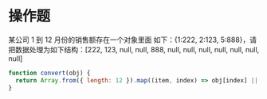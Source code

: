 # 操作题

某公司 1 到 12 月份的销售额存在一个对象里面
如下：{1:222, 2:123, 5:888}，请把数据处理为如下结构：[222, 123, null, null, 888, null, null, null, null, null, null, null]

```js
function convert(obj) {
  return Array.from({ length: 12 }).map((item, index) => obj[index] || null).slice(1);
}
```